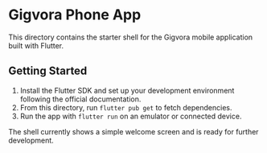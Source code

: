 # Gigvora Phone App

This directory contains the starter shell for the Gigvora mobile application built with Flutter.

## Getting Started

1. Install the Flutter SDK and set up your development environment following the official documentation.
2. From this directory, run `flutter pub get` to fetch dependencies.
3. Run the app with `flutter run` on an emulator or connected device.

The shell currently shows a simple welcome screen and is ready for further development.
